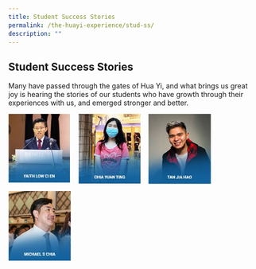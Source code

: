 ```yaml
---
title: Student Success Stories
permalink: /the-huayi-experience/stud-ss/
description: ""
---
```

## Student Success Stories

Many have passed through the gates of Hua Yi, and what brings us great joy is hearing the stories of our students who have growth through their experiences with us, and emerged stronger and better.

<p><a href="/physical-sports/vb/">
<img style="width:25%;margin-right:15px;" align=left src="/images/photo1669830842.jpeg">
</a></p>

<p><a href="/physical-sports/badminton/">
<img style="width:25%;margin-right:15px;" align=left src="/images/photo1669830854.jpeg">
</a></p>

<p><a href="/physical-sports/bball/">
<img style="width:25%;margin-right:15px;" align=left src="/images/photo1669830866.jpeg">
</a></p> <br clear=left>

<p><a href="/physical-sports/fb/">
<img style="width:25%;margin-right:15px;" align=left src="/images/photo1669830879.jpeg">
</a></p>